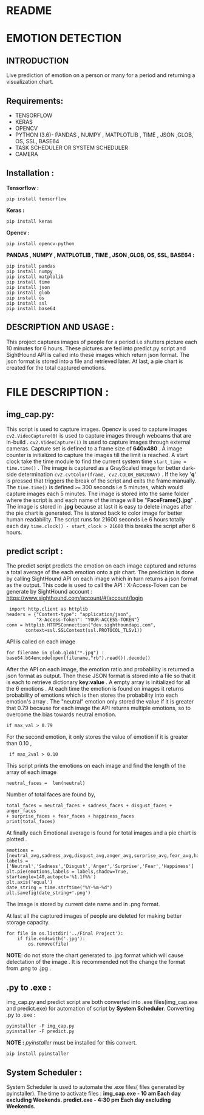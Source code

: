 # README 

# EMOTION DETECTION 

## INTRODUCTION 

Live prediction of emotion on a person or many for a period and returning a visualization chart.



## Requirements:

 - TENSORFLOW
 - KERAS
 - OPENCV
 - PYTHON (3.6)- PANDAS , NUMPY , MATPLOTLIB , TIME , JSON ,GLOB, OS, SSL, BASE64
 - TASK SCHEDULER OR SYSTEM SCHEDULER 
 - CAMERA
 
## Installation :
**Tensorflow :**

    pip install tensorflow
**Keras :**

    pip install keras
**Opencv :**

    pip install opencv-python
**PANDAS , NUMPY , MATPLOTLIB , TIME , JSON ,GLOB, OS, SSL, BASE64 :**

    pip install pandas
    pip install numpy
    pip install matplolib
    pip install time
    pip install json
    pip install glob
    pip install os
    pip install ssl
    pip install base64

 






## DESCRIPTION AND USAGE :

This project captures images of people for a period i.e shutters picture each 10 minutes for 6 hours. These pictures are fed into predict.py script and SightHound API is called into these images which return json format. The json format is stored into a file and retrieved later. At last, a pie chart is created for the total captured emotions.  

# FILE DESCRIPTION :

## img_cap.py:
This script is used to capture images. Opencv is used to capture images `cv2.VideoCapture(0)` is used to capture images through webcams that are in-build . `cv2.VideoCapture(1)` is used to capture images through external cameras.
Capture set is defined to a frame size of **640x480** . A image counter is initialized to capture the images till the limit is reached. A start clock take the time module to find the current system time `start_time = time.time()` . The image is captured as a GrayScaled image for better dark-side determination `cv2.cvtColor(frame, cv2.COLOR_BGR2GRAY)` . If the key '**q**' is  pressed that triggers the break of the script and exits the frame manually. The `time.time()` is defined `>=` 300 seconds i.e 5 minutes, which would capture images each 5 minutes. The image is stored  into the same folder where the script is and each name of the image will be "**FaceFrame{}.jpg**" .
The image is stored in **.jpg** because at last it is easy to delete images after the pie chart is generated. The is stored back to color image for better human readability. The script runs for  21600 seconds i.e 6 hours totally each day `time.clock() - start_clock > 21600` this breaks the script after 6 hours.
  

##  predict script :

The predict script predicts the emotion on each image captured and returns a total average of the each emotion onto a pir chart. The prediction is done by calling SightHound API on each image which in turn returns a json format as the output.
This code is used to call the API :
	X-Access-Token can be generate by SightHound account : 
	https://www.sighthound.com/account/#/account/login

     import http.client as httplib 
    headers = {"Content-type": "application/json",
               "X-Access-Token": "YOUR-ACCESS-TOKEN"}
    conn = httplib.HTTPSConnection("dev.sighthoundapi.com", 
           context=ssl.SSLContext(ssl.PROTOCOL_TLSv1))  

API is called on each image 

    for filename in glob.glob("*.jpg") : 
    base64.b64encode(open(filename,"rb").read()).decode()
 After the API on each image, the emotion ratio and probability is returned a json format as output.
 Then these JSON format is stored into a file so that it is each to retrieve dictionary **key:value** .
A empty array is initialized for all the 6 emotions . At each time the emotion is found on images it returns probability of emotions which is then stores the probability into each emotion's array .
The "neutral" emotion only stored the value if it is greater that 0.79 because for each image the API returns multiple emotions, so to overcome the bias towards neutral emotion. 

    if max_val > 0.79

For the second emotion, it only stores the value of emotion if it is greater than 0.10 ,

     if max_2val > 0.10
This script prints the emotions on each image and find the length of the array of each image 

    neutral_faces =  len(neutral)
Number of total faces are found by,

    total_faces = neutral_faces + sadness_faces + disgust_faces + anger_faces 
    + surprise_faces + fear_faces + happiness_faces
    print(total_faces)
At finally each Emotional average is found for total images and a pie chart is plotted .

    
    emotions =[neutral_avg,sadness_avg,disgust_avg,anger_avg,surprise_avg,fear_avg,happiness_avg]
    labels = ['Neutral','Sadness','Disgust','Anger','Surprise','Fear','Happiness']
    plt.pie(emotions,labels = labels,shadow=True, startangle=140,autopct='%1.1f%%')
    plt.axis('equal')
    date_string = time.strftime("%Y-%m-%d")
    plt.savefig(date_string+'.png')
The image is stored by current date name and in .png format.

At last all the captured images of people are deleted for making better storage capacity.

    for file in os.listdir('../Final Project'):
        if file.endswith('.jpg'):
            os.remove(file)
**NOTE**: do not store the chart generated to .jpg format which will cause delectation of the image . It is recommended not the change the format from .png to .jpg .


 




## .py to .exe :

img_cap.py and predict script are both converted into .exe files(img_cap.exe and predict.exe) for automation of script by **System Scheduler**.
Converting .py to .exe : 

    pyinstaller -F img_cap.py
    pyinstaller -F predict.py
**NOTE :** *pyinstaller* must be installed for this convert. 

    pip install pyinstaller

 
## System Scheduler :

System Scheduler is used to automate the .exe files( files generated by pyinstaller).
The time to activate files : 
			**img_cap.exe - 10 am Each day excluding Weekends.
			predict.exe - 4:30 pm Each day excluding Weekends.**








